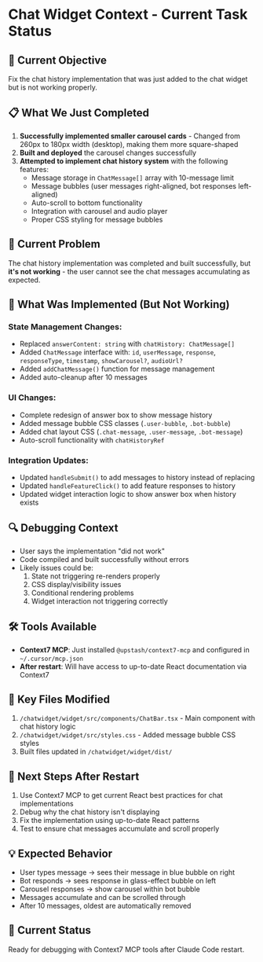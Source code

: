 # Chat Widget Context - Current Task Status

## 🎯 **Current Objective**
Fix the chat history implementation that was just added to the chat widget but is not working properly.

## 📋 **What We Just Completed**
1. **Successfully implemented smaller carousel cards** - Changed from 260px to 180px width (desktop), making them more square-shaped
2. **Built and deployed** the carousel changes successfully
3. **Attempted to implement chat history system** with the following features:
   - Message storage in `ChatMessage[]` array with 10-message limit
   - Message bubbles (user messages right-aligned, bot responses left-aligned)
   - Auto-scroll to bottom functionality
   - Integration with carousel and audio player
   - Proper CSS styling for message bubbles

## 🚨 **Current Problem**
The chat history implementation was completed and built successfully, but **it's not working** - the user cannot see the chat messages accumulating as expected.

## 🔧 **What Was Implemented (But Not Working)**

### State Management Changes:
- Replaced `answerContent: string` with `chatHistory: ChatMessage[]`
- Added `ChatMessage` interface with: `id`, `userMessage`, `response`, `responseType`, `timestamp`, `showCarousel?`, `audioUrl?`
- Added `addChatMessage()` function for message management
- Added auto-cleanup after 10 messages

### UI Changes:
- Complete redesign of answer box to show message history
- Added message bubble CSS classes (`.user-bubble`, `.bot-bubble`)
- Added chat layout CSS (`.chat-message`, `.user-message`, `.bot-message`)
- Auto-scroll functionality with `chatHistoryRef`

### Integration Updates:
- Updated `handleSubmit()` to add messages to history instead of replacing
- Updated `handleFeatureClick()` to add feature responses to history
- Updated widget interaction logic to show answer box when history exists

## 🔍 **Debugging Context**
- User says the implementation "did not work"
- Code compiled and built successfully without errors
- Likely issues could be:
  1. State not triggering re-renders properly
  2. CSS display/visibility issues
  3. Conditional rendering problems
  4. Widget interaction not triggering correctly

## 🛠 **Tools Available**
- **Context7 MCP**: Just installed `@upstash/context7-mcp` and configured in `~/.cursor/mcp.json`
- **After restart**: Will have access to up-to-date React documentation via Context7

## 📁 **Key Files Modified**
1. `/chatwidget/widget/src/components/ChatBar.tsx` - Main component with chat history logic
2. `/chatwidget/widget/src/styles.css` - Added message bubble CSS styles
3. Built files updated in `/chatwidget/widget/dist/`

## 🎯 **Next Steps After Restart**
1. Use Context7 MCP to get current React best practices for chat implementations
2. Debug why the chat history isn't displaying
3. Fix the implementation using up-to-date React patterns
4. Test to ensure chat messages accumulate and scroll properly

## 💡 **Expected Behavior**
- User types message → sees their message in blue bubble on right
- Bot responds → sees response in glass-effect bubble on left  
- Carousel responses → show carousel within bot bubble
- Messages accumulate and can be scrolled through
- After 10 messages, oldest are automatically removed

## 🔄 **Current Status**
Ready for debugging with Context7 MCP tools after Claude Code restart.